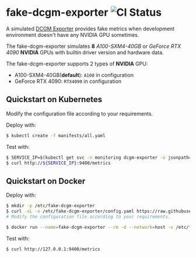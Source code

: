 # fake-dcgm-exporter ![CI Status](https://github.com/crazytaxii/fake-dcgm-exporter/actions/workflows/publish-image.yml/badge.svg)

A simulated [DCGM Exporter](https://github.com/NVIDIA/dcgm-exporter) provides fake metrics when development environment doesn't have any NVIDIA GPU sometimes.

The fake-dcgm-exporter simulates **8** *A100-SXM4-40GB* or *GeForce RTX 4090* **NVIDIA** GPUs with builtin driver version and hardware data.

The fake-dcgm-exporter supports 2 types of **NVIDIA** GPU:

- A100-SXM4-40GB(**default**): `A100` in configuration
- GeForce RTX 4090: `RTX4090` in configuration

## Quickstart on Kubernetes

Modify the configuration file according to your requirements.

Deploy with:

```bash
$ kubectl create -f manifests/all.yaml
```

Test with:

```bash
$ SERVICE_IP=$(kubectl get svc -n monitoring dcgm-exporter -o jsonpath='{.spec.clusterIP}')
$ curl http://${SERVICE_IP}:9400/metrics
```

## Quickstart on Docker

Deploy with:

```bash
$ mkdir -p /etc/fake-dcgm-exporter
$ curl -sL -o /etc/fake-dcgm-exporter/config.yaml https://raw.githubusercontent.com/crazytaxii/fake-dcgm-exporter/refs/heads/main/config.yaml
# Modify the configuration file according to your requirements.

$ docker run --name=fake-dcgm-exporter --rm -d --network=host -v /etc/fake-dcgm-exporter:/etc/fake-dcgm-exporter crazytaxii/fake-dcgm-exporter:latest
```

Test with:

```bash
$ curl http://127.0.0.1:9400/metrics
```
